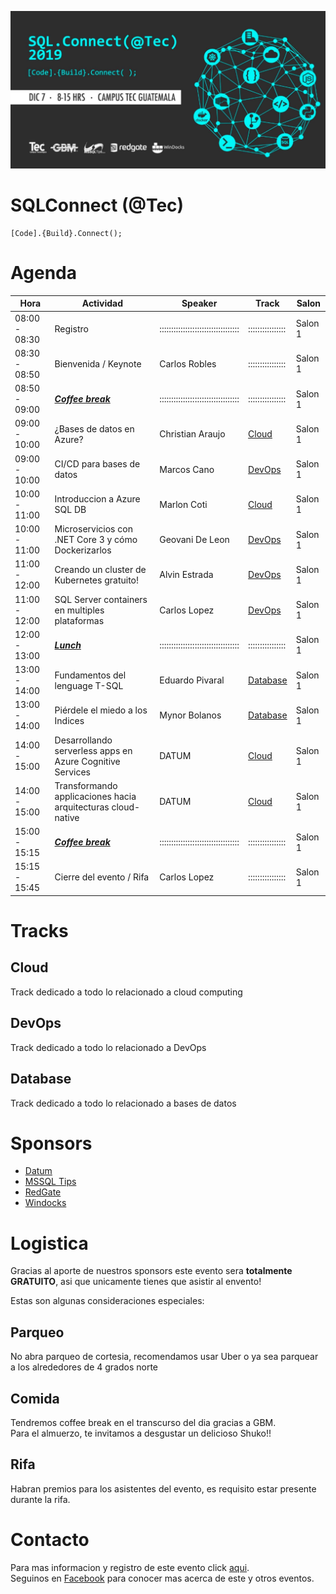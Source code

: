 ![Header](images/header.jpg)
# SQLConnect (@Tec)
```
[Code].{Build}.Connect();
```
# Agenda

Hora | Actividad | Speaker | Track | Salon
--- | --- | ---  | --- | --- 
08:00 - 08:30 | Registro | :::::::::::::::::::::::::::::::::: | :::::::::::::::: | Salon 1
08:30 - 08:50 | Bienvenida / Keynote | Carlos Robles | :::::::::::::::: | Salon 1
08:50 - 09:00 | **_[Coffee break](#Comida)_** | :::::::::::::::::::::::::::::::::: | :::::::::::::::: | Salon 1
09:00 - 10:00 | ¿Bases de datos en Azure? | Christian Araujo | [Cloud](#Cloud) | Salon 1
09:00 - 10:00 | CI/CD para bases de datos | Marcos Cano | [DevOps](#DevOps) | Salon 1
10:00 - 11:00 | Introduccion a Azure SQL DB | Marlon Coti | [Cloud](#Cloud) | Salon 1
10:00 - 11:00 | Microservicios con .NET Core 3 y cómo Dockerizarlos | Geovani De Leon | [DevOps](#DevOps) | Salon 1
11:00 - 12:00 | Creando un cluster de Kubernetes gratuito! | Alvin Estrada | [DevOps](#DevOps) | Salon 1
11:00 - 12:00 | SQL Server containers en multiples plataformas | Carlos Lopez | [DevOps](#DevOps) | Salon 1
12:00 - 13:00 | **_[Lunch](#Comida)_** | :::::::::::::::::::::::::::::::::: | :::::::::::::::: | Salon 1
13:00 - 14:00 | Fundamentos del lenguage T-SQL | Eduardo Pivaral | [Database](#Database) | Salon 1
13:00 - 14:00 | Piérdele el miedo a los Indices | Mynor Bolanos | [Database](#Database) | Salon 1
14:00 - 15:00 | Desarrollando serverless apps en Azure Cognitive Services | DATUM | [Cloud](#Cloud) | Salon 1
14:00 - 15:00 | Transformando applicaciones hacia arquitecturas cloud-native | DATUM | [Cloud](#Cloud) | Salon 1
15:00 - 15:15 | **_[Coffee break](#Comida)_** | :::::::::::::::::::::::::::::::::: | :::::::::::::::: | Salon 1
15:15 - 15:45 | Cierre del evento / Rifa | Carlos Lopez | :::::::::::::::: | Salon 1

# Tracks
## Cloud
Track dedicado a todo lo relacionado a cloud computing
## DevOps
Track dedicado a todo lo relacionado a DevOps
## Database
Track dedicado a todo lo relacionado a bases de datos

# Sponsors

* [Datum](https://www.datum.com.gt/)
* [MSSQL Tips](https://www.mssqltips.com)
* [RedGate](https://www.red-gate.com)
* [Windocks](https://windocks.com)

# Logistica
Gracias al aporte de nuestros sponsors este evento sera **totalmente GRATUITO**, asi que unicamente tienes que asistir al envento!

Estas son algunas consideraciones especiales:

## Parqueo
No abra parqueo de cortesia, recomendamos usar Uber o ya sea parquear a los alrededores de 4 grados norte

## Comida
Tendremos coffee break en el transcurso del dia gracias a GBM.  
Para el almuerzo, te invitamos a desgustar un delicioso Shuko!!

## Rifa
Habran premios para los asistentes del evento, es requisito estar presente durante la rifa.

# Contacto
Para mas informacion y registro de este evento click [aqui](https://sqlconnect_2019.eventbrite.com).  
Seguinos en [Facebook](https://www.facebook.com/groups/gtssug/) para conocer mas acerca de este y otros eventos.
